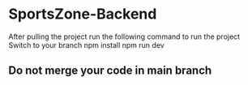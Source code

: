 # SportsZone-Backend

After pulling the project run the following command to run the project
Switch to your branch
npm install
npm run dev

## Do not merge your code in main branch
